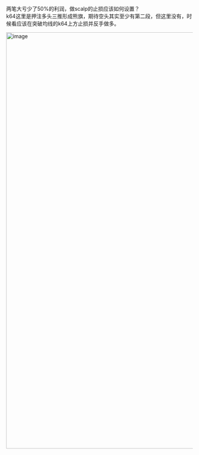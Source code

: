 两笔大亏少了50%的利润，做scalp的止损应该如何设置？  
k64这里是押注多头三推形成熊旗，期待空头其实至少有第二段，但这里没有，时候看应该在突破均线的k64上方止损并反手做多。  

<img width="2492" height="1120" alt="image" src="https://github.com/user-attachments/assets/2bc87a51-3804-47dc-a91f-d0f667f2b5a4" />

